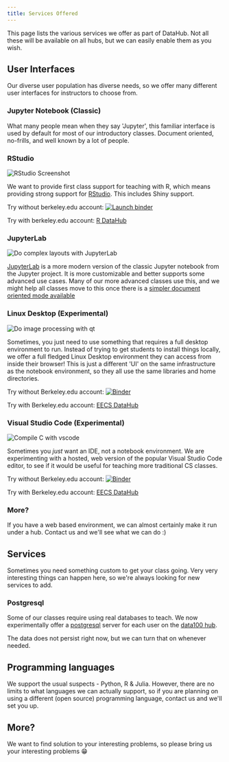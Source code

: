```yaml
---
title: Services Offered
---
```


This page lists the various services we offer as part of DataHub. Not all
these will be available on all hubs, but we can easily enable them as
you wish.

## User Interfaces

Our diverse user population has diverse needs, so we offer many different
user interfaces for instructors to choose from.

### Jupyter Notebook (Classic)

What many people mean when they say 'Jupyter', this familiar interface
is used by default for most of our introductory classes. Document oriented,
no-frills, and well known by a lot of people.

### RStudio

![RStudio Screenshot](images/rstudio.png)

We want to provide first class support for teaching with R, which means
providing strong support for [RStudio](https://rstudio.com). This includes Shiny support.

Try without berkeley.edu account: [![Launch binder](https://mybinder.org/badge_logo.svg)](https://mybinder.org/v2/gh/rocker-org/binder/master?urlpath=rstudio)

Try with berkeley.edu account: [R DataHub](https://r.datahub.berkeley.edu)

### JupyterLab

![Do complex layouts with JupyterLab](images/jupyterlab.png)

[JupyterLab](https://github.com/jupyterlab/jupyterlab) is a more modern version of the classic Jupyter notebook from
the Jupyter project. It is more customizable and better supports some advanced
use cases. Many of our more advanced classes use this, and we might help
all classes move to this once there is a [simpler document oriented mode available](https://github.com/jupyterlab/jupyterlab/issues/8292)


### Linux Desktop (Experimental)

![Do image processing with qt](images/desktop.png)

Sometimes, you just need to use something that requires a full desktop
environment to run. Instead of trying to get students to install things
locally, we offer a full fledged Linux Desktop environment they can
access from inside their browser! This is just a different 'UI' on the
same infrastructure as the notebook environment, so they all use the
same libraries and home directories.

Try without Berkeley.edu account: [![Binder](https://mybinder.org/badge_logo.svg)](https://mybinder.org/v2/gh/yuvipanda/jupyter-desktop-server/master?urlpath=desktop)

Try with Berkeley.edu account: [EECS DataHub](https://eecs.datahub.berkeley.edu/hub/user-redirect/desktop)

### Visual Studio Code (Experimental)

![Compile C with vscode](images/vscode.png)

Sometimes you *just* want an IDE, not a notebook environment. We are experimenting
with a hosted, web version of the popular Visual Studio Code editor, to
see if it would be useful for teaching more traditional CS classes.

Try without Berkeley.edu account: [![Binder](https://mybinder.org/badge_logo.svg)](https://mybinder.org/v2/gh/betatim/vscode-binder/master?urlpath=lab)

Try with Berkeley.edu account: [EECS DataHub](https://eecs.datahub.berkeley.edu/hub/user-redirect/vscode/)

### More?

If you have a web based environment, we can almost certainly make it run under
a hub. Contact us and we'll see what we can do :)

## Services

Sometimes you need something custom to get your class going. Very
very interesting things can happen here, so we're always looking
for new services to add.

### Postgresql

Some of our classes require using real databases to teach. We
now experimentally offer a [postgresql](https://www.postgresql.org/)
server for each user on the [data100 hub](https://data100.datahub.berkeley.edu).

The data does not persist right now, but we can turn that on whenever
needed.

## Programming languages

We support the usual suspects - Python, R & Julia. However, there are no limits
to what languages we can actually support, so if you are planning on using
a different (open source) programming language, contact us and we'll set you
up.

## More?

We want to find solution to your interesting problems, so please bring us
your interesting problems 😁
